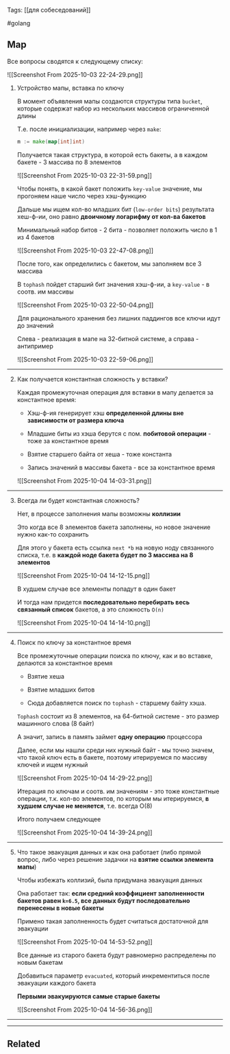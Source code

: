 Tags: [[для собеседований]]

#golang 



## Map



Все вопросы сводятся к следующему списку:

![[Screenshot From 2025-10-03 22-24-29.png]]



1. Устройство мапы, вставка по ключу

	В момент объявления мапы создаются структуры типа `bucket`, которые содержат набор из нескольких массивов ограниченной длины
	
	Т.е. после инициализации, например через `make`: 
	
	```go
	m := make(map[int]int)
	```
	
	Получается такая структура, в которой есть бакеты, а в каждом бакете - 3 массива по 8 элементов
	
	![[Screenshot From 2025-10-03 22-31-59.png]]
	
	
	
	Чтобы понять, в какой бакет положить `key-value` значение, мы прогоняем наше число через хэш-функцию
	
	Дальше мы ищем кол-во младших бит (`low-order bits`) результата хеш-ф-ии, оно равно **двоичному логарифму от кол-ва бакетов**
	
	Минимальный набор битов - 2 бита - позволяет положить число в 1 из 4 бакетов
	
	![[Screenshot From 2025-10-03 22-47-08.png]]
	
	
	
	После того, как определились с бакетом, мы заполняем все 3 массива
	
	В `tophash` пойдет старший бит значения хэш-ф-ии, а `key-value` - в соотв. им массивы
	
	![[Screenshot From 2025-10-03 22-50-04.png]]
	
	
	
	Для рационального хранения без лишних паддингов все ключи идут до значений
	
	Слева - реализация в мапе на 32-битной системе, а справа - антипример
	
	![[Screenshot From 2025-10-03 22-59-06.png]]


---


2. Как получается константная сложность у вставки?

	Каждая промежуточная операция для вставки в мапу делается за константное время:
	
	- Хэш-ф-ия генерирует хэш **определенной длины вне зависимости от размера ключа**
	  
	- Младшие биты из хэша берутся с пом. **побитовой операции** - тоже за константное время
	  
	- Взятие старшего байта от хеша - тоже константа
	  
	- Запись значений в массивы бакета - все за константное время
	
	![[Screenshot From 2025-10-04 14-03-31.png]]


---


3. Всегда ли будет константная сложность?

	Нет, в процессе заполнения мапы возможны **коллизии**
	
	Это когда все 8 элементов бакета заполнены, но новое значение нужно как-то сохранить
	
	Для этого у бакета есть ссылка `next *b` на новую ноду связанного списка, т.е. в **каждой ноде бакета будет по 3 массива на 8 элементов**
	
	![[Screenshot From 2025-10-04 14-12-15.png]]
	
	
	
	В худшем случае все элементы попадут в один бакет
	
	И тогда нам придется **последовательно перебирать весь связанный список** бакетов, а это сложность `O(n)`
	
	![[Screenshot From 2025-10-04 14-14-10.png]]


---


4. Поиск по ключу за константное время

	Все промежуточные операции поиска по ключу, как и во вставке, делаются за константное время
	
	- Взятие хеша
	  
	- Взятие младших битов
	  
	- Сюда добавляется поиск по `tophash` - старшему байту хэша. 
	
	
	
	`Tophash` состоит из 8 элементов, на 64-битной системе - это размер машинного слова (8 байт)
	
	А значит, запись в память займет **одну операцию** процессора
	
	Далее, если мы нашли среди них нужный байт - мы точно значем, что такой ключ есть в бакете, поэтому итерируемся по массиву ключей и ищем нужный 
	
	![[Screenshot From 2025-10-04 14-29-22.png]]
	
	
	Итерация по ключам и соотв. им значениям - это тоже константные операции, т.к. кол-во элементов, по которым мы итерируемся, **в худшем случае не меняется**, т.е. всегда O(8)
	
	Итого получаем следующее
	
	![[Screenshot From 2025-10-04 14-39-24.png]]


---


5. Что такое эвакуация данных и как она работает (либо прямой вопрос, либо через решение задачки на **взятие ссылки элемента мапы**)

	Чтобы избежать коллизий, была придумана эвакуация данных
	
	Она работает так: **если средний коэффициент заполненности бакетов равен `k=6.5`, все данных будут последовательно перенесены в новые бакеты**
	
	
	
	Примено такая заполненность будет считаться достаточной для эвакуации 
	
	![[Screenshot From 2025-10-04 14-53-52.png]]
	
	
	
	Все данные из старого бакета будут равномерно распределены по новым бакетам
	
	Добавиться параметр `evacuated`, который инкрементиться после эвакуации каждого бакета
	
	**Первыми эвакуируются самые старые бакеты**
	
	![[Screenshot From 2025-10-04 14-56-36.png]]
	
	


---


---


## Related


